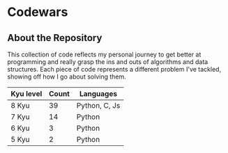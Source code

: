 # Codewars

## About the Repository
This collection of code reflects my personal journey to get better at programming and really grasp the ins and outs of algorithms and data structures. Each piece of code represents a different problem I've tackled, showing off how I go about solving them.

| Kyu level | Count | Languages |
|-----------------|-----------------|-----------------   |
|       8 Kyu     |       39        |   Python, C, Js    |
|       7 Kyu     |       14        |   Python           |
|       6 Kyu     |       3         |   Python           | 
|       5 Kyu     |       2         |   Python           | 
